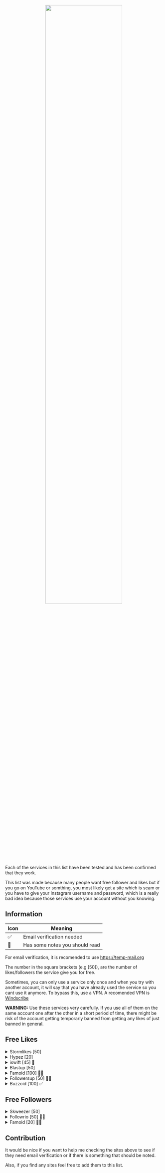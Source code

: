 <p align=center>
<img src="ais_logo.png" width=70% height=70%/>
</p>


Each of the services in this list have been tested and has been confirmed that they work. 

This list was made because many people want free follower and likes but if you go on YouTube or somthing, you most likely get a site which is scam or you have to give your Instagram username and password, which is a really bad idea because those services use your account without you knowing.

## Information

| Icon | Meaning|
|------|--------|
|✅    |Email verification needed|
|📝    |Has some notes you should read|

For email verification, it is recomended to use https://temp-mail.org

The number in the square brackets (e.g [50]), are the number of likes/followers the service give you for free.

Sometimes, you can only use a service only once and when you try with another account, it will say that you have
already used the service so you cant use it anymore. To bypass this, use a VPN. A recomended VPN is [Windscribe](https://windscribe.com/?friend=10yrk8b4)


**WARNING:** Use these services very carefully. If you use all of them on the same account one after the other in a short period of time, there might be risk of the account getting temporarly banned from getting any likes of just banned in general.

## Free Likes

<details>
<summary>Stormlikes [50]</summary>
<br>
URL: https://stormlikes.com/
</details>

<details>
<summary>Hypez [20]</summary>
<br>
URL: https://hypez.com/instagram/likes/free/package/step-1/
</details>

<details>
<summary>iswift [45] 📝</summary>
<br>
URL: https://iswift.io/#

You will get 15 likes to your last 3 uploaded pictures. To start, click on "Take a Live Demo".
</details>


<details>
<summary>Blastup [50]</summary>
<br>
URL: https://blastup.com/free-trial
</details>

<details>
<summary>Famoid [100] 📝✅</summary>
<br>
URL: https://famoid.com/get-free-instagram-likes/

According to the website, you can use this every 24 hours. Takes around 10 min.
</details>

<details>
<summary>Followersup [50] 📝✅</summary>
<br>
URL: https://www.followersup.co/product/Instagram-likes-trial

Takes some time ~5 min. Able to use this service on mulitple posts of same account.
</details>

<details>
<summary>Buzzoid [100] ✅</summary>
<br>
URL: https://buzzoid.com/free-instagram-likes/

</details>

## Free Followers
<details>
<summary>Skweezer [50]</summary>
<br>
URL: https://skweezer.net/trial
</details>

<details>
<summary>Followrio [50] 📝✅</summary>
<br>
URL: https://followrio.com/50-real-instagram-free-followers/
It takesa minute or two for the followers to come and when it starts, it gradually increases.
</details>

<details>
<summary>Famoid [20] 📝✅</summary>
<br>
URL: https://famoid.com/get-free-instagram-followers/
According to the website, you can use this every 24 hours. Takes some time for the followers to arrive</details>

## Contribution

It would be nice if you want to help me checking the sites above to see if they need email verification or if there is something that should be noted.

Also, if you find any sites feel free to add them to this list.
